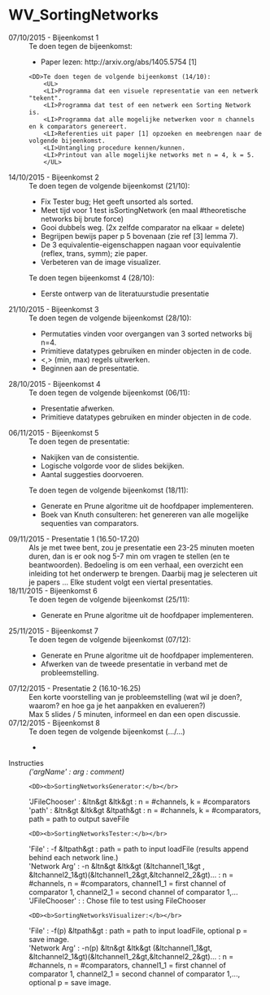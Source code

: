 # WV_SortingNetworks

<DL>
<DT>07/10/2015 - Bijeenkomst 1
	<DD>Te doen tegen de bijeenkomst:
		<UL>
		<LI>Paper lezen: http://arxiv.org/abs/1405.5754 [1]
		</UL>

	<DD>Te doen tegen de volgende bijeenkomst (14/10):
		<UL>
		<LI>Programma dat een visuele representatie van een netwerk "tekent".
		<LI>Programma dat test of een netwerk een Sorting Network is.
		<LI>Programma dat alle mogelijke netwerken voor n channels en k comparators genereert.
		<LI>Referenties uit paper [1] opzoeken en meebrengen naar de volgende bijeenkomst.
		<LI>Untangling procedure kennen/kunnen.
		<LI>Printout van alle mogelijke networks met n = 4, k = 5.
		</UL>

<DT>14/10/2015 - Bijeenkomst 2
	<DD>Te doen tegen de volgende bijeenkomst (21/10):
		<UL>
		<LI> Fix Tester bug; Het geeft unsorted als sorted.
		<LI> Meet tijd voor 1 test isSortingNetwork (en maal #theoretische networks bij brute force)
		<LI> Gooi dubbels weg. (2x zelfde comparator na elkaar = delete)
		<LI> Begrijpen bewijs paper p 5 bovenaan (zie ref [3] lemma 7).
		<LI> De 3 equivalentie-eigenschappen nagaan voor equivalentie (reflex, trans, symm); zie paper.
		<LI> Verbeteren van de image visualizer.
		</UL>
	<DD>Te doen tegen bijeenkomst 4 (28/10):
		<UL>
		<LI> Eerste ontwerp van de literatuurstudie presentatie
		</UL>
	
<DT>21/10/2015 - Bijeenkomst 3
	<DD>Te doen tegen de volgende bijeenkomst (28/10):
		<UL>
		<LI> Permutaties vinden voor overgangen van 3 sorted networks bij n=4.
		<LI> Primitieve datatypes gebruiken en minder objecten in de code.
		<LI> &lt,&gt (min, max) regels uitwerken.
		<LI> Beginnen aan de presentatie.
		</UL>

<DT>28/10/2015 - Bijeenkomst 4
	<DD>Te doen tegen de volgende bijeenkomst (06/11):
		<UL>
		<LI> Presentatie afwerken.
		<LI> Primitieve datatypes gebruiken en minder objecten in de code.
		</UL>

<DT>06/11/2015 - Bijeenkomst 5
	<DD>Te doen tegen de presentatie:
		<UL>
		<LI>Nakijken van de consistentie.
		<LI>Logische volgorde voor de slides bekijken.
		<LI>Aantal suggesties doorvoeren.
		</UL>
	<DD>Te doen tegen de volgende bijeenkomst (18/11):
		<UL>
		<LI>Generate en Prune algoritme uit de hoofdpaper implementeren.
		<LI>Boek van Knuth consulteren: het genereren van alle mogelijke sequenties van comparators.
		</UL>

<DT>09/11/2015 - Presentatie 1 (16.50-17.20)
	<DD>Als je met twee bent, zou je presentatie een 23-25 minuten moeten duren, dan is er ook nog 5-7 min om vragen te stellen (en te beantwoorden). Bedoeling is om een verhaal, een overzicht een inleiding tot het onderwerp te brengen. Daarbij mag je selecteren uit je papers ... Elke student volgt een viertal presentaties.

<DT>18/11/2015 - Bijeenkomst 6
	<DD>Te doen tegen de volgende bijeenkomst (25/11):
		<UL>
		<LI>Generate en Prune algoritme uit de hoofdpaper implementeren.
		</UL>
		
<DT>25/11/2015 - Bijeenkomst 7
	<DD>Te doen tegen de volgende bijeenkomst (07/12):
		<UL>
		<LI>Generate en Prune algoritme uit de hoofdpaper implementeren.
		<LI>Afwerken van de tweede presentatie in verband met de probleemstelling.
		</UL>
		
<DT>07/12/2015 - Presentatie 2 (16.10-16.25)
	<DD>Een korte voorstelling van je probleemstelling (wat wil je doen?, waarom? en hoe ga je het aanpakken en evalueren?)
	</br>Max 5 slides / 5 minuten, informeel en dan een open discussie.
	
<DT>07/12/2015 - Bijeenkomst 8
	<DD>Te doen tegen de volgende bijeenkomst (.../...)
		<UL>
		<LI>
		</UL>


<DT>Instructies
	<DD><i>('argName' : arg : comment)</i>

	<DD><b>SortingNetworksGenerator:</b></br>
'JFileChooser' : &ltn&gt &ltk&gt : n = #channels, k = #comparators </br>
'path' : &ltn&gt &ltk&gt &ltpath&gt : n = #channels, k = #comparators, path = path to output saveFile

	<DD><b>SortingNetworksTester:</b></br>
'File' : -f &ltpath&gt : path = path to input loadFile (results append behind each network line.) </br>
'Network Arg' : -n &ltn&gt &ltk&gt (&ltchannel1_1&gt , &ltchannel2_1&gt)(&ltchannel1_2&gt,&ltchannel2_2&gt)... : n = #channels, n = #comparators, channel1_1 = first channel of comparator 1, channel2_1 = second channel of comparator 1,... </br>
'JFileChooser' : : Chose file to test using FileChooser

	<DD><b>SortingNetworksVisualizer:</b></br>
'File' : -f(p) &ltpath&gt : path = path to input loadFile, optional p = save image. </br>
'Network Arg' : -n(p) &ltn&gt &ltk&gt (&ltchannel1_1&gt, &ltchannel2_1&gt)(&ltchannel1_2&gt,&ltchannel2_2&gt)... : n = #channels, n = #comparators, channel1_1 = first channel of comparator 1, channel2_1 = second channel of comparator 1,..., optional p = save image. </br>


</DL>
